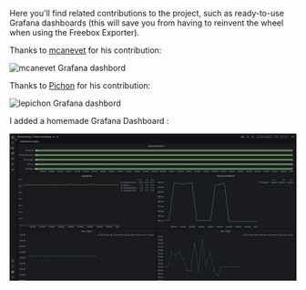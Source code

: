 Here you'll find related contributions to the project, such as ready-to-use Grafana dashboards (this will save you from having to reinvent the wheel when using the Freebox Exporter).

Thanks to [mcanevet](https://gist.github.com/mcanevet) for his contribution:

<img width="600" alt="mcanevet Grafana dashbord" src="https://user-images.githubusercontent.com/13923756/57589143-de912180-751f-11e9-8bad-7842b35776d9.png">

Thanks to [Pichon](https://github.com/lepichon) for his contribution:

<img width="600" alt="lepichon Grafana dashbord" src="https://user-images.githubusercontent.com/13923756/74086200-e9fa8480-4a80-11ea-92d4-a4aca6f8c159.png">

I added a homemade Grafana Dashboard :

<img width="600" alt="alois-gaucher Grafana dashbord" src="img/alois-gaucher_freebox_grafana_dashboard.png">